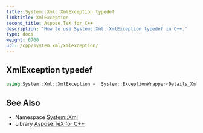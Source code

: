 ```yaml
---
title: System::Xml::XmlException typedef
linktitle: XmlException
second_title: Aspose.TeX for C++
description: 'How to use System::Xml::XmlException typedef in C++.'
type: docs
weight: 6700
url: /cpp/system.xml/xmlexception/
---
```

## XmlException typedef




```cpp
using System::Xml::XmlException =  System::ExceptionWrapper<Details_XmlException>
```

## See Also

* Namespace [System::Xml](../)
* Library [Aspose.TeX for C++](../../)
